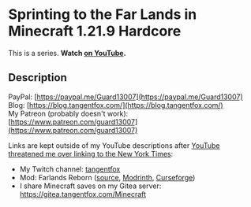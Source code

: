 # Sprinting to the Far Lands in Minecraft 1.21.9 Hardcore

This is a series. **Watch [on YouTube](YOUTUBE_VIDEO_LINK).**

## Description

PayPal: [https://paypal.me/Guard13007](https://paypal.me/Guard13007)  
Blog: [https://blog.tangentfox.com/](https://blog.tangentfox.com/)  
My Patreon (probably doesn't work): [https://www.patreon.com/guard13007](https://www.patreon.com/guard13007)

Links are kept outside of my YouTube descriptions after [YouTube threatened me over linking to the New York Times](../YouTube-threat.md):
- My Twitch channel: [tangentfox](https://twitch.tv/tangentfox)
- Mod: Farlands Reborn ([source](https://github.com/AdyTech99/Farlands-Reborn), [Modrinth](https://modrinth.com/mod/farlands-reborn/versions), [Curseforge](https://www.curseforge.com/minecraft/mc-mods/farlands-reborn))
- I share Minecraft saves on my Gitea server: https://gitea.tangentfox.com/Minecraft
